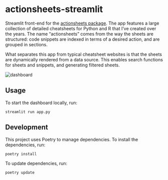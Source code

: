 # actionsheets-streamlit
Streamlit front-end for the [actionsheets package](https://github.com/niekdt/actionsheets).
The app features a large collection of detailed cheatsheets for Python and R that I’ve created over the years. 
The name “actionsheets” comes from the way the sheets are structured: code snippets are indexed in terms of a desired action, and are grouped in sections.

What separates this app from typical cheatsheet websites is that the sheets are dynamically rendered from a data source. 
This enables search functions for sheets and snippets, and generating filtered sheets.

![dashboard](https://github.com/user-attachments/assets/c5ff5472-a80e-4228-af1f-fea9f55c024a)

## Usage
To start the dashboard locally, run:
```shell
streamlit run app.py
```

## Development
This project uses Poetry to manage dependencies. To install the dependencies, run:
```shell
poetry install
```

To update dependencies, run:

```shell
poetry update
```
